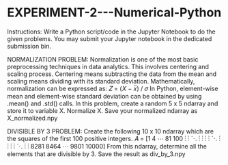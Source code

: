 # EXPERIMENT-2---Numerical-Python
Instructions:
Write a Python script/code in the Jupyter Notebook to do the given problems. You may submit your Jupyter
notebook in the dedicated submission bin.

NORMALIZATION PROBLEM: Normalization is one of the most basic preprocessing techniques in data analytics. This involves centering and scaling process. Centering means subtracting the data from the
mean and scaling means dividing with its standard deviation. Mathematically, normalization can be expressed as:
𝑍 = (𝑋 − 𝑥̅) / 𝜎
In Python, element-wise mean and element-wise standard deviation can be obtained by using .mean() and .std() calls.
In this problem, create a random 5 x 5 ndarray and store it to variable X. Normalize X. Save your normalized ndarray as X_normalized.npy

DIVISIBLE BY 3 PROBLEM: Create the following 10 x 10 ndarray which are the squares of the first 100 positive integers.
𝐴 =
[1 4 ⋯ 81 100
⋮ ⋮ ⋱ ⋮ ⋮
⋮ ⋮ ⋱ ⋮ ⋮
⋮ ⋮ ⋱ ⋮ ⋮
8281 8464 ⋯ 9801 10000]
From this ndarray, determine all the elements that are divisible by 3. Save the result as div_by_3.npy

